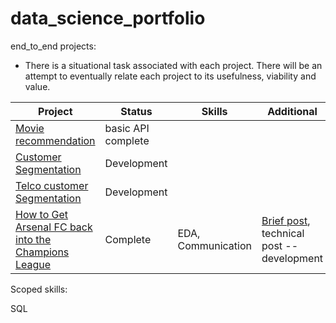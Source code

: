 # data_science_portfolio
<!-- ![languages used](https://img.shields.io/github/languages/count/BubbaTam/data_science_portfolio) -->

end_to_end projects:
- There is a situational task associated with each project. There will be an attempt to eventually relate each project to its usefulness, viability
and value.

| Project | Status | Skills | Additional |
| ----| ---- | ----| ---- |
|[Movie recommendation](https://github.com/BubbaTam/data_science_portfolio/tree/main/end_to_end_projects/recommendation_projects/movie_recommendation)|basic API complete| | |
|[Customer Segmentation](https://github.com/BubbaTam/data_science_portfolio/tree/main/end_to_end_projects/segmentation/customer_segmentation)|Development| | |
|[Telco customer Segmentation](https://github.com/BubbaTam/data_science_portfolio/tree/main/end_to_end_projects/segmentation/customer_segmentation)|Development| | |
|[How to Get Arsenal FC back into the Champions League](https://public.tableau.com/app/profile/jamesglassey/viz/HowtoFixArsenalFCA2018-2019SeasonSimulation/Dashboard1)|Complete|EDA, Communication | [Brief post](https://jamesglassey.com/portfolio-2/how-to-fix-arsenal-fc-brief/?preview_id=403&preview_nonce=9e9c500456&preview=true&_thumbnail_id=424), technical post -- development |

Scoped skills:

SQL